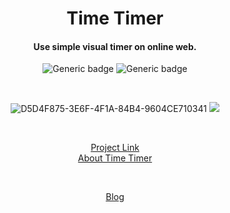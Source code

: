 <div align="center">

# Time Timer

#### Use simple visual timer on online web.

![Generic badge](https://img.shields.io/github/deployments/fecapark/time-timer/production?label=build&logoColor=white)
![Generic badge](https://img.shields.io/github/deployments/fecapark/time-timer/production?label=vercel&logo=vercel&logoColor=white)

<br />

![D5D4F875-3E6F-4F1A-84B4-9604CE710341](https://user-images.githubusercontent.com/101973955/215377125-a0c4fd31-48d9-4e78-bafb-41f898faf093.gif)
![](https://velog.velcdn.com/images/fecapark/post/8000c451-6796-4c4c-91e0-15169b527332/image.gif)
  
<br />

[Project Link](https://time-timer.vercel.app)  
[About Time Timer](https://www.timetimer.com)
  
<br />
  
[Blog](https://velog.io/@fecapark/나의-첫-프론트엔드-프로젝트)

<br />
</div>

